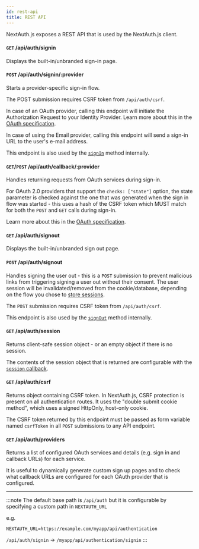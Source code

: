 ```yaml
---
id: rest-api
title: REST API
---
```


NextAuth.js exposes a REST API that is used by the NextAuth.js client.

#### `GET` /api/auth/signin

Displays the built-in/unbranded sign-in page.

#### `POST` /api/auth/signin/:provider

Starts a provider-specific sign-in flow.

The POST submission requires CSRF token from `/api/auth/csrf`.

In case of an OAuth provider, calling this endpoint will initiate the Authorization Request to your Identity Provider.
Learn more about this in the [OAuth specification](https://datatracker.ietf.org/doc/html/rfc6749#section-4.1.1).

In case of using the Email provider, calling this endpoint will send a sign-in URL to the user's e-mail address.

This endpoint is also used by the [`signIn`](./configuration/client#signin) method internally.

#### `GET`/`POST` /api/auth/callback/:provider

Handles returning requests from OAuth services during sign-in.

For OAuth 2.0 providers that support the `checks: ["state"]` option, the state parameter is checked against the one that was generated when the sign in flow was started - this uses a hash of the CSRF token which MUST match for both the `POST` and `GET` calls during sign-in.

Learn more about this in the [OAuth specification](https://datatracker.ietf.org/doc/html/rfc6749#section-4.1.2).

#### `GET` /api/auth/signout

Displays the built-in/unbranded sign out page.

#### `POST` /api/auth/signout

Handles signing the user out - this is a `POST` submission to prevent malicious links from triggering signing a user out without their consent. The user session will be invalidated/removed from the cookie/database, depending on the flow you chose to [store sessions](/configuration/options#session).

The `POST` submission requires CSRF token from `/api/auth/csrf`.

This endpoint is also used by the [`signOut`](/getting-started/client#signout) method internally.

#### `GET` /api/auth/session

Returns client-safe session object - or an empty object if there is no session.

The contents of the session object that is returned are configurable with the [`session` callback](/configuration/callbacks#session-callback).

#### `GET` /api/auth/csrf

Returns object containing CSRF token. In NextAuth.js, CSRF protection is present on all authentication routes. It uses the "double submit cookie method", which uses a signed HttpOnly, host-only cookie.

The CSRF token returned by this endpoint must be passed as form variable named `csrfToken` in all `POST` submissions to any API endpoint.

#### `GET` /api/auth/providers

Returns a list of configured OAuth services and details (e.g. sign in and callback URLs) for each service.

It is useful to dynamically generate custom sign up pages and to check what callback URLs are configured for each OAuth provider that is configured.

---

:::note
The default base path is `/api/auth` but it is configurable by specifying a custom path in `NEXTAUTH_URL`

e.g.

`NEXTAUTH_URL=https://example.com/myapp/api/authentication`

`/api/auth/signin` -> `/myapp/api/authentication/signin`
:::
